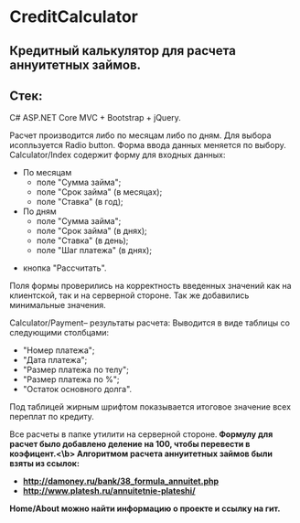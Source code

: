 # CreditCalculator
## Кредитный калькулятор для расчета аннуитетных займов. ##
## Стек: ##
C# ASP.NET Core MVC + Bootstrap + jQuery.

Расчет производится либо по месяцам либо по дням. Для выбора исопльзуется Radio button.  Форма ввода данных меняется по выбору.
Calculator/Index cодержит форму для входных данных:
+ По месяцам
    - поле "Сумма займа";
    - поле "Срок займа" (в месяцах);
    - поле "Ставка" (в год);
+ По дням
    - поле "Сумма займа";
    - поле "Срок займа" (в днях);
    - поле "Ставка" (в день);
    - поле "Шаг платежа" (в днях);
- кнопка "Рассчитать".

Поля формы  проверились на корректность введенных значений как на клиентской, так и на серверной стороне. Так же добавились минимальные значения.

Calculator/Payment– результаты расчета:
Выводится в виде таблицы со следующими столбцами:
- "Номер платежа";
- "Дата платежа"; 
- "Размер платежа по телу"; 
- "Размер платежа по %"; 
- "Остаток основного долга".

Под таблицей жирным шрифтом показывается итоговое значение всех переплат по кредиту.

Все расчеты в папке утилити на серверной стороне.<b> Формулу для расчет было добавлено деление на 100, чтобы перевести в коэфицент.<\b>
Алгоритмом расчета аннуитетных займов были взяты из ссылок:
- http://damoney.ru/bank/38_formula_annuitet.php
- http://www.platesh.ru/annuitetnie-plateshi/

 Home/About можно найти информацию о проекте и ссылку на гит.
